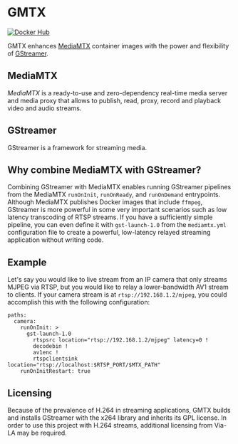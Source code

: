 # GMTX

[![Docker Hub](https://img.shields.io/badge/docker-builtrobotics/gmtx-blue)](https://hub.docker.com/r/builtrobotics/gmtx)

GMTX enhances [MediaMTX](https://github.com/bluenviron/mediamtx) container images with the power and flexibility of [GStreamer](https://gstreamer.freedesktop.org).

## MediaMTX

_MediaMTX_ is a ready-to-use and zero-dependency real-time media server and media proxy that allows to publish, read, proxy, record and playback video and audio streams.

## GStreamer

GStreamer is a framework for streaming media.

## Why combine MediaMTX with GStreamer?

Combining GStreamer with MediaMTX enables running GStreamer pipelines from the MediaMTX `runOnInit`, `runOnReady`, and `runOnDemand` entrypoints. Although MediaMTX publishes Docker images that include `ffmpeg`, GStreamer is more powerful in some very important scenarios such as low latency transcoding of RTSP streams. If you have a sufficiently simple pipeline, you can even define it with `gst-launch-1.0` from the `mediamtx.yml` configuration file to create a powerful, low-latency relayed streaming application without writing code.

## Example

Let's say you would like to live stream from an IP camera that only streams MJPEG via RTSP, but you would like to relay a lower-bandwidth AV1 stream to clients. If your camera stream is at `rtsp://192.168.1.2/mjpeg`, you could accomplish this with the following configuration:

```
paths:
  camera:
    runOnInit: >
      gst-launch-1.0
        rtspsrc location="rtsp://192.168.1.2/mjpeg" latency=0 !
        decodebin !
        av1enc !
        rtspclientsink location="rtsp://localhost:$RTSP_PORT/$MTX_PATH"
    runOnInitRestart: true
```

## Licensing

Because of the prevalence of H.264 in streaming applications, GMTX builds and installs GStreamer with the x264 library and inherits its GPL license. In order to use this project with H.264 streams, additional licensing from Via-LA may be required.

